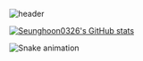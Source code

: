 ![header](https://capsule-render.vercel.app/api?type=waving&color=auto&height=250&section=header&text=wellcome👋&fontAlignY=40&fontSize=70)
<!--
**Seunghoon0326/Seunghoon0326** is a ✨ _special_ ✨ repository because its `README.md` (this file) appears on your GitHub profile.

Here are some ideas to get you started:

- 🔭 I’m currently working on ...
- 🌱 I’m currently learning ...
- 👯 I’m looking to collaborate on ...
- 🤔 I’m looking for help with ...
- 💬 Ask me about ...
- 📫 How to reach me: ...
- 😄 Pronouns: ...
- ⚡ Fun fact: ...
-->

[![Seunghoon0326's GitHub stats](https://github-readme-stats.vercel.app/apiSeunghoon0326=anuraghazra)](https://github.com/anuraghazra/github-readme-stats)


![Snake animation](https://github.com/thepiyushmalhotra/thepiyushmalhotra/blob/output/github-contribution-grid-snake.svg)
